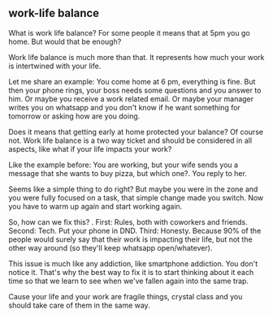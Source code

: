 ## work-life balance

What is work life balance? For some people it means that at 5pm you go home. But would that be enough?

Work life balance is much more than that.
It represents how much your work is intertwined with your life.

Let me share an example: You come home at 6 pm, everything is fine.
But then your phone rings, your boss needs some questions and you answer to him.
Or maybe you receive a work related email.
Or maybe your manager writes you on whatsapp and you don't know if he want something for tomorrow or asking how are you doing.

Does it means that getting early at home protected your balance? Of course not.
Work life balance is a two way ticket and should be considered in all aspects, like what if your life impacts your work?

Like the example before: You are working, but your wife sends you a message that she wants to buy pizza, but which one?.
You reply to her.

Seems like a simple thing to do right? But maybe you were in the zone and you were fully focused on a task, that simple change made you switch. Now you have to warm up again and start working again.

So, how can we fix this? .
First: Rules, both with coworkers and friends.
Second: Tech. Put your phone in DND.
Third: Honesty. Because 90% of the people would surely say that their work is impacting their life, but not the other way around (so they'll keep whatsapp open/whatever).

This issue is much like any addiction, like smartphone addiction. You don't notice it. That's why the best way to fix it is to start thinking about it each time so that we learn to see when we've fallen again into the same trap.

Cause your life and your work are fragile things, crystal class and you should take care of them in the same way.
